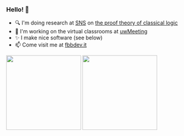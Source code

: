 ### Hello! 👋

- 🔍 I'm doing research at [SNS](https://www.sns.it/en/) on [the proof theory of classical logic](https://arxiv.org/abs/2307.16594)
- 🔧 I'm working on the virtual classrooms at [uwMeeting](https://uwmeeting.com/?lng=en)
- ✨ I make nice software (see below)
- 📫 Come visit me at [fbbdev.it](https://fbbdev.it)

<picture>
  <source
    srcset="https://github-readme-stats.vercel.app/api?username=fbbdev&show_icons=true&text_bold=false&rank_icon=percentile&include_all_commits=true&custom_title=@fbbdev%27s+github+stats&theme=dark"
    media="(prefers-color-scheme: dark)"
    height="200">
  <source
    srcset="https://github-readme-stats.vercel.app/api?username=fbbdev&show_icons=true&text_bold=false&rank_icon=percentile&include_all_commits=true&custom_title=@fbbdev%27s+github+stats"
    media="(prefers-color-scheme: light), (prefers-color-scheme: no-preference)"
    height="200">
  <img src="https://github-readme-stats.vercel.app/api?username=fbbdev&show_icons=true&text_bold=false&rank_icon=percentile&include_all_commits=true&custom_title=@fbbdev%27s+github+stats" height="200">
</picture>
<picture>
  <source
    srcset="https://github-readme-stats.vercel.app/api/top-langs/?username=fbbdev&layout=compact&langs_count=8&card_width=320&theme=dark"
    media="(prefers-color-scheme: dark)"
    height="200">
  <source
    srcset="https://github-readme-stats.vercel.app/api/top-langs/?username=fbbdev&layout=compact&langs_count=8&card_width=320"
    media="(prefers-color-scheme: light), (prefers-color-scheme: no-preference)"
    height="200">
  <img src="https://github-readme-stats.vercel.app/api/top-langs/?username=fbbdev&layout=compact&langs_count=8&card_width=320" height="200">
</picture>
